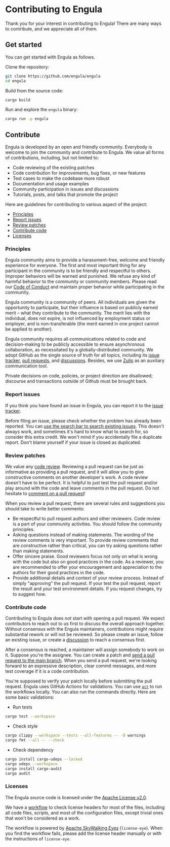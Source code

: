 # Contributing to Engula

Thank you for your interest in contributing to Engula! There are many ways to contribute, and we appreciate all of them.

## Get started

You can get started with Engula as follows.

Clone the repository:

```sh
git clone https://github.com/engula/engula
cd engula
```

Build from the source code:

```sh
cargo build
```

Run and explore the `engula` binary:

```sh
cargo run -p engula
```

## Contribute

Engula is developed by an open and friendly community. Everybody is welcome to join the community and contribute to Engula. We value all forms of contributions, including, but not limited to:

* Code reviewing of the existing patches
* Code contribution for improvements, bug fixes, or new features
* Test cases to make the codebase more robust
* Documentation and usage examples
* Community participation in issues and discussions
* Tutorials, posts, and talks that promote the project

Here are guidelines for contributing to various aspect of the project:

* [Principles](#Principles)
* [Report issues](#Report-issues)
* [Review patches](#Review-patches)
* [Contribute code](#Contribute-code)
* [Licenses](#Licenses)

### Principles

Engula community aims to provide a harassment-free, welcome and friendly experience for everyone. The first and most important thing for any participant in the community is to be friendly and respectful to others. Improper behaviors will be warned and punished. We refuse any kind of harmful behavior to the community or community members. Please read our [Code of Conduct](CODE_OF_CONDUCT.md) and maintain proper behavior while participating in the community.

Engula community is a community of peers. All individuals are given the opportunity to participate, but their influence is based on publicly earned merit – what they contribute to the community. The merit lies with the individual, does not expire, is not influenced by employment status or employer, and is non-transferable (the merit earned in one project cannot be applied to another).

Engula community requires all communications related to code and decision-making to be publicly accessible to ensure asynchronous collaboration, as necessitated by a globally-distributed community. We adopt GitHub as the single source of truth for all topics, including its [issue tracker](https://github.com/engula/engula/issues), [pull requests](http://github.com/engula/engula/pulls), and [discussions](https://github.com/engula/engula/discussions). Besides, we use [Zulip](https://engula.zulipchat.com) as an auxiliary communication tool.

Private decisions on code, policies, or project direction are disallowed; discourse and transactions outside of Github must be brought back.

### Report issues

If you think you have found an issue in Engula, you can report it to the [issue tracker](https://github.com/engula/engula/issues).

Before filing an issue, please check whether the problem has already been reported. You can [use the search bar to search existing issues](https://docs.github.com/en/github/administering-a-repository/finding-information-in-a-repository/using-search-to-filter-issues-and-pull-requests). This doesn't always work, and sometimes it's hard to know what to search for, so consider this extra credit. We won't mind if you accidentally file a duplicate report. Don't blame yourself if your issue is closed as duplicated.

### Review patches

We value any [code review](https://en.wikipedia.org/wiki/Code_review). Reviewing a pull request can be just as informative as providing a pull request, and it will allow you to give constructive comments on another developer's work. A code review doesn't have to be perfect. It is helpful to just test the pull request and/or play around with the code and leave comments in the pull request. Do not hesitate to [comment on a pull request](https://docs.github.com/en/pull-requests/collaborating-with-pull-requests/reviewing-changes-in-pull-requests/commenting-on-a-pull-request)!

When you review a pull request, there are several rules and suggestions you should take to write better comments:

* Be respectful to pull request authors and other reviewers. Code review is a part of your community activities. You should follow the community principles.
* Asking questions instead of making statements. The wording of the review comments is very important. To provide review comments that are constructive rather than critical, you can try asking questions rather than making statements.
* Offer sincere praise. Good reviewers focus not only on what is wrong with the code but also on good practices in the code. As a reviewer, you are recommended to offer your encouragement and appreciation to the authors for their good practices in the code.
* Provide additional details and context of your review process. Instead of simply "approving" the pull request. If your test the pull request, report the result and your test environment details. If you request changes, try to suggest how.

### Contribute code

Contributing to Engula does _not_ start with opening a pull request. We expect contributors to reach out to us first to discuss the overall approach together. Without consensus with the Engula maintainers, contributions might require substantial rework or will not be reviewed. So please create an issue, follow an existing issue, or create a [discussion](https://github.com/engula/engula/discussions) to reach a consensus first.

After a consensus is reached, a maintainer will assign somebody to work on it. Suppose you're the assignee. You can create a patch and [send a pull request to the main branch](https://github.com/engula/engula/pull/new/main). When you send a pull request, we're looking forward to an expressive description, clear commit messages, and more test coverage if it is a code contribution.

You're supposed to verify your patch locally before submitting the pull request. Engula uses GitHub Actions for validations. You can use [`act`](https://github.com/nektos/act) to run the workflows locally. You can also run the commands directly. Here are some basic validations:

* Run tests

```sh
cargo test --workspace
```

* Check style

```sh
cargo clippy --workspace --tests --all-features -- -D warnings
cargo fmt --all -- --check
```

* Check dependency

```sh
cargo install cargo-udeps --locked
cargo udeps --workspace
cargo install cargo-audit
cargo audit
```

### Licenses

The Engula source code is licensed under the [Apache License v2.0](https://www.apache.org/licenses/LICENSE-2.0).

We have a [workflow](https://github.com/engula/engula/actions/workflows/audit-license.yml) to check license headers for most of the files, including all code files, scripts, and most of the configuration files, except trivial ones that won't be considered as a work.

The workflow is powered by [Apache SkyWalking Eyes](https://github.com/apache/skywalking-eyes) (`license-eye`). When you find the workflow fails, please add the license header manually or with the instructions of `license-eye`.
